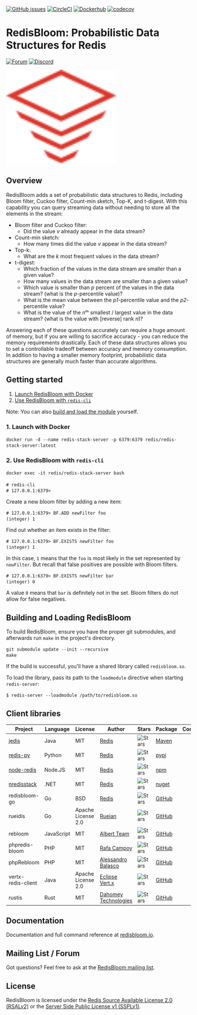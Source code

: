 [![GitHub issues](https://img.shields.io/github/release/RedisLabsModules/redisbloom.svg)](https://github.com/RedisBloom/RedisBloom/releases/latest)
[![CircleCI](https://circleci.com/gh/RedisBloom/RedisBloom.svg?style=svg)](https://circleci.com/gh/RedisBloom/RedisBloom)
[![Dockerhub](https://img.shields.io/docker/pulls/redis/redis-stack-server?label=redis-stack-server)](https://img.shields.io/docker/pulls/redis/redis-stack-server)
[![codecov](https://codecov.io/gh/RedisBloom/RedisBloom/branch/master/graph/badge.svg)](https://codecov.io/gh/RedisBloom/RedisBloom)

# RedisBloom: Probabilistic Data Structures for Redis
[![Forum](https://img.shields.io/badge/Forum-RedisBloom-blue)](https://forum.redis.com/c/modules/redisbloom)
[![Discord](https://img.shields.io/discord/697882427875393627?style=flat-square)](https://discord.gg/wXhwjCQ)

<img src="docs/docs/images/logo.svg" alt="logo" width="300"/>

## Overview

RedisBloom adds a set of probabilistic data structures to Redis, including Bloom filter, Cuckoo filter, Count-min sketch, Top-K, and t-digest. With this capability you can query streaming data without needing to store all the elements in the stream:

- Bloom filter and Cuckoo filter:
  -  Did the value _v_ already appear in the data stream?
- Count-min sketch:
  - How many times did the value _v_ appear in the data stream?
- Top-k:
  - What are the _k_ most frequent values in the data stream?
- t-digest:
  - Which fraction of the values in the data stream are smaller than a given value?
  - How many values in the data stream are smaller than a given value?
  - Which value is smaller than _p_ percent of the values in the data stream? (what is the _p_-percentile value)?
  - What is the mean value between the _p1_-percentile value and the _p2_-percentile value?
  - What is the value of the *n*ᵗʰ smallest / largest value in the data stream? (what is the value with [reverse] rank _n_)?

Answering each of these questions accurately can require a huge amount of memory, but if you are willing to sacrifice accuracy - you can reduce the memory requirements drastically. Each of these data structures allows you to set a controllable tradeoff between accuracy and memory consumption. In addition to having a smaller memory footprint, probabilistic data structures are generally much faster than accurate algorithms.

## Getting started

1. [Launch RedisBloom with Docker](#launch-redisbloom-with-docker)
1. [Use RedisBloom with `redis-cli`](#use-redisbloom-with-redis-cli)

Note: You can also [build and load the module](#building-and-loading-redisbloom) yourself.

### 1. Launch with Docker
```
docker run -d --name redis-stack-server -p 6379:6379 redis/redis-stack-server:latest
```

### 2. Use RedisBloom with `redis-cli`
```
docker exec -it redis/redis-stack-server bash

# redis-cli
# 127.0.0.1:6379>
```

Create a new bloom filter by adding a new item:
```
# 127.0.0.1:6379> BF.ADD newFilter foo
(integer) 1
```

Find out whether an item exists in the filter:
```
# 127.0.0.1:6379> BF.EXISTS newFilter foo
(integer) 1
```

In this case, `1` means that the `foo` is most likely in the set represented by `newFilter`. But recall that false positives are possible with Bloom filters.

```
# 127.0.0.1:6379> BF.EXISTS newFilter bar
(integer) 0
```

A value `0` means that `bar` is definitely not in the set. Bloom filters do not allow for false negatives.

## Building and Loading RedisBloom

To build RedisBloom, ensure you have the proper git submodules, and afterwards run `make` in the project's directory.

```
git submodule update --init --recursive
make
```

If the build is successful, you'll have a shared library called `redisbloom.so`.

To load the library, pass its path to the `loadmodule` directive when starting `redis-server`:
```
$ redis-server --loadmodule /path/to/redisbloom.so
```

## Client libraries
| Project | Language | License | Author | Stars | Package | Comment |
| ------- | -------- | ------- | ------ | ----- | ------- | ------- |
| [jedis][jedis-url] | Java | MIT | [Redis][redis-url] | ![Stars][jedis-stars] | [Maven][jedis-package]||
| [redis-py][redis-py-url] | Python | MIT | [Redis][redis-url] | ![Stars][redis-py-stars] | [pypi][redis-py-package]||
| [node-redis][node-redis-url] | Node.JS | MIT | [Redis][redis-url] | ![Stars][node-redis-stars] | [npm][node-redis-package]||
| [nredisstack][nredisstack-url] | .NET | MIT | [Redis][redis-url] | ![Stars][nredisstack-stars] | [nuget][nredisstack-package]||
| redisbloom-go | Go | BSD | [Redis](https://redis.com) |  ![Stars](https://img.shields.io/github/stars/RedisBloom/redisbloom-go.svg?style=social&amp;label=Star&amp;maxAge=2592000) | [GitHub](https://github.com/RedisBloom/redisbloom-go) ||
| rueidis | Go | Apache License 2.0 | [Rueian](https://github.com/rueian) |  ![Stars](https://img.shields.io/github/stars/rueian/rueidis.svg?style=social&amp;label=Star&amp;maxAge=2592000) | [GitHub](https://github.com/rueian/rueidis) ||
| rebloom | JavaScript | MIT | [Albert Team](https://cvitae.now.sh/) | ![Stars](https://img.shields.io/github/stars/albert-team/rebloom.svg?style=social&amp;label=Star&amp;maxAge=2592000) |[GitHub](https://github.com/albert-team/rebloom) ||
| phpredis-bloom | PHP | MIT | [Rafa Campoy](https://github.com/averias) | ![Stars](https://img.shields.io/github/stars/averias/phpredis-bloom.svg?style=social&amp;label=Star&amp;maxAge=2592000) | [GitHub](https://github.com/averias/phpredis-bloom) ||
| phpRebloom | PHP | MIT | [Alessandro Balasco](https://github.com/palicao) | ![Stars](https://img.shields.io/github/stars/palicao/phprebloom.svg?style=social&amp;label=Star&amp;maxAge=2592000) | [GitHub](https://github.com/palicao/phpRebloom) ||
| vertx-redis-client | Java | Apache License 2.0 | [Eclipse Vert.x](https://github.com/vert-x3) | ![Stars](https://img.shields.io/github/stars/vert-x3/vertx-redis-client.svg?style=social&amp;label=Star&amp;maxAge=2592000) | [GitHub](https://github.com/vert-x3/vertx-redis-client) ||
| rustis | Rust | MIT | [Dahomey Technologies](https://github.com/dahomey-technologies) | ![Stars](https://img.shields.io/github/stars/dahomey-technologies/rustis.svg?style=social&amp;label=Star&amp;maxAge=2592000) | [GitHub](https://github.com/dahomey-technologies/rustis) |

[redis-url]: https://redis.com

[redis-py-url]: https://github.com/redis/redis-py
[redis-py-stars]: https://img.shields.io/github/stars/redis/redis-py.svg?style=social&amp;label=Star&amp;maxAge=2592000
[redis-py-package]: https://pypi.python.org/pypi/redis

[jedis-url]: https://github.com/redis/jedis
[jedis-stars]: https://img.shields.io/github/stars/redis/jedis.svg?style=social&amp;label=Star&amp;maxAge=2592000
[Jedis-package]: https://search.maven.org/artifact/redis.clients/jedis

[nredisstack-url]: https://github.com/redis/nredisstack
[nredisstack-stars]: https://img.shields.io/github/stars/redis/nredisstack.svg?style=social&amp;label=Star&amp;maxAge=2592000
[nredisstack-package]: https://www.nuget.org/packages/nredisstack/

[node-redis-url]: https://github.com/redis/node-redis
[node-redis-stars]: https://img.shields.io/github/stars/redis/node-redis.svg?style=social&amp;label=Star&amp;maxAge=2592000
[node-redis-package]: https://www.npmjs.com/package/redis

## Documentation
Documentation and full command reference at [redisbloom.io](http://redisbloom.io).

## Mailing List / Forum
Got questions? Feel free to ask at the [RedisBloom mailing list](https://forum.redis.com/c/modules/redisbloom).

## License
RedisBloom is licensed under the [Redis Source Available License 2.0 (RSALv2)](https://redis.com/legal/rsalv2-agreement) or the [Server Side Public License v1 (SSPLv1)](https://www.mongodb.com/licensing/server-side-public-license).
